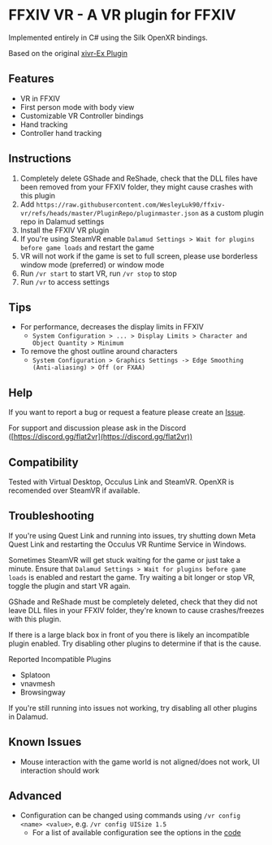# FFXIV VR - A VR plugin for FFXIV

Implemented entirely in C# using the Silk OpenXR bindings.

Based on the original [xivr-Ex Plugin](https://github.com/ProjectMimer/xivr-Ex)

## Features

- VR in FFXIV
- First person mode with body view
- Customizable VR Controller bindings
- Hand tracking
- Controller hand tracking

## Instructions

1. Completely delete GShade and ReShade, check that the DLL files have been removed from your FFXIV folder, they might cause crashes with this plugin
2. Add `https://raw.githubusercontent.com/WesleyLuk90/ffxiv-vr/refs/heads/master/PluginRepo/pluginmaster.json` as a custom plugin repo in Dalamud settings
3. Install the FFXIV VR plugin
4. If you're using SteamVR enable `Dalamud Settings > Wait for plugins before game loads` and restart the game
5. VR will not work if the game is set to full screen, please use borderless window mode (preferred) or window mode
6. Run `/vr start` to start VR, run `/vr stop` to stop
7. Run `/vr` to access settings

## Tips

- For performance, decreases the display limits in FFXIV
  - `System Configuration > ... > Display Limits > Character and Object Quantity > Minimum`
- To remove the ghost outline around characters
  - `System Configuration > Graphics Settings -> Edge Smoothing (Anti-aliasing) > Off (or FXAA)`

## Help

If you want to report a bug or request a feature please create an [Issue](https://github.com/WesleyLuk90/ffxiv-vr/issues).

For support and discussion please ask in the Discord ([https://discord.gg/flat2vr](https://discord.gg/flat2vr))

## Compatibility

Tested with Virtual Desktop, Occulus Link and SteamVR. OpenXR is recomended over SteamVR if available.

## Troubleshooting

If you're using Quest Link and running into issues, try shutting down Meta Quest Link and restarting the Occulus VR Runtime Service in Windows.

Sometimes SteamVR will get stuck waiting for the game or just take a minute. Ensure that `Dalamud Settings > Wait for plugins before game loads` is enabled and restart the game. Try waiting a bit longer or stop VR, toggle the plugin and start VR again.

GShade and ReShade must be completely deleted, check that they did not leave DLL files in your FFXIV folder, they're known to cause crashes/freezes with this plugin.

If there is a large black box in front of you there is likely an incompatible plugin enabled. Try disabling other plugins to determine if that is the cause.

Reported Incompatible Plugins

- Splatoon
- vnavmesh
- Browsingway

If you're still running into issues not working, try disabling all other plugins in Dalamud.

## Known Issues

- Mouse interaction with the game world is not aligned/does not work, UI interaction should work

## Advanced

- Configuration can be changed using commands using `/vr config <name> <value>`, e.g. `/vr config UISize 1.5`
  - For a list of available configuration see the options in the [code](https://github.com/WesleyLuk90/ffxiv-vr/blob/master/FfxivVr/ConfigWindow.cs#L34)
